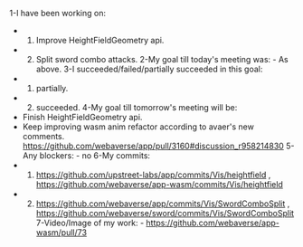 1-I have been working on:
  - 1) Improve HeightFieldGeometry api.
  - 2) Split sword combo attacks.
2-My goal till today's meeting was: - As above.
3-I succeeded/failed/partially succeeded in this goal:
  - 1) partially. 
  - 2) succeeded.
4-My goal till tomorrow's meeting will be:
  - Finish HeightFieldGeometry api.
  - Keep improving wasm anim refactor according to avaer's new comments. https://github.com/webaverse/app/pull/3160#discussion_r958214830
5-Any blockers: - no
6-My commits:
  - 1) https://github.com/upstreet-labs/app/commits/Vis/heightfield , https://github.com/webaverse/app-wasm/commits/Vis/heightfield
  - 2) https://github.com/webaverse/app/commits/Vis/SwordComboSplit , https://github.com/webaverse/sword/commits/Vis/SwordComboSplit
7-Video/Image of my work: - https://github.com/webaverse/app-wasm/pull/73